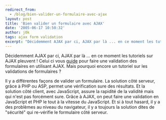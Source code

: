 ```yaml
---
redirect_from:
  - /blog/bien-valider-un-formulaire-avec-ajax
layout: post
title: 'Bien valider un formulaire avec AJAX'
date: '2005-06-17 10:50:32'
author: j0k
tags: ajax form validation
excerpt: "Décidemment AJAX par ci, AJAX par là ... en ce moment les tutoriels sur AJAX pleuvent !     \nCelui ci vous [guide](http://particletree.com/features/degradable-ajax-form-validation/) pour faire une validation des formulaires en utilisant AJAX.   Mais pourquoi encore un tutoriel sur les validations de formulaires ?  \n  \nIl y a      …"
---
```


Décidemment AJAX par ci, AJAX par là ... en ce moment les tutoriels sur AJAX pleuvent !
Celui ci vous [guide](http://particletree.com/features/degradable-ajax-form-validation/) pour faire une validation des formulaires en utilisant AJAX.   Mais pourquoi encore un tutoriel sur les validations de formulaires ?

Il y a différentes façons de valider un formulaire. La solution côté serveur, grâce à PHP ou ASP, permet une vérification sure des résultats. Et la solution côté client, avec JavaScript, assure la rapidité de la validité mais qui n'est pas forcément sure. Grâce à AJAX, on peut faire une validation en JavaScript et PHP le tout à la vitesse du JavaScript. Et si à tout hasard, il y a des problèmes au niveau du navigateur, il y a toujours la solution dites de "sécurité" qui re-vérifie le formulaire côté serveur.
